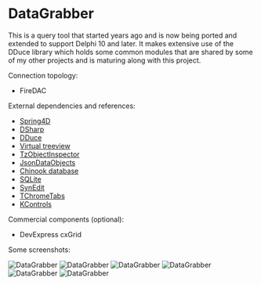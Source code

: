 # DataGrabber
This is a query tool that started years ago and is now being ported and extended to support Delphi 10 and later. It makes extensive use of the DDuce library which holds some common modules that are shared by some of my other projects and is maturing along with this project.

Connection topology:
- FireDAC

External dependencies and references:
* [Spring4D](http://bitbucket.org/sglienke/spring4d)
* [DSharp](http://bitbucket.org/sglienke/dsharp)
* [DDuce](http://github.com/beNative/dduce)
* [Virtual treeview](http://github.com/Virtual-TreeView/Virtual-TreeView)
* [TzObjectInspector](http://github.com/MahdiSafsafi/zcontrols)
* [JsonDataObjects](http://github.com/ahausladen/JsonDataObjects)
* [Chinook database](http://github.com/lerocha/chinook-database)
* [SQLite](http://www.sqlite.org/)
* [SynEdit](http://github.com/SynEdit/SynEdit)
* [TChromeTabs](http://github.com/norgepaul/TChromeTabs)
* [KControls](http://bitbucket.org/tomkrysl/kcontrols)

Commercial components (optional):
- DevExpress cxGrid

Some screenshots:

![DataGrabber](https://github.com/beNative/DataGrabber/blob/master/Images/DataGrabber.png)
![DataGrabber](https://github.com/beNative/DataGrabber/blob/master/Images/DataGrabber.Grouping.png)
![DataGrabber](https://github.com/beNative/DataGrabber/blob/master/Images/DataGrabber.Export.png)
![DataGrabber](https://github.com/beNative/DataGrabber/blob/master/Images/DataGrabber.MiltipleResultSets1.png)
![DataGrabber](https://github.com/beNative/DataGrabber/blob/master/Images/DataGrabber.MiltipleResultSets2.png)
![DataGrabber](https://github.com/beNative/DataGrabber/blob/master/Images/DataGrabber.MiltipleResultSets3.png)
